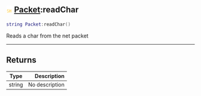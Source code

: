 ## ![shared](../../.gitbook/assets/shared.png) [Packet](./readme/packet.md):readChar

```lua
string Packet:readChar()
```

Reads a char from the net packet

------
## Returns

| Type   | Description |
| ------ | ----------: |
| string | No description |

